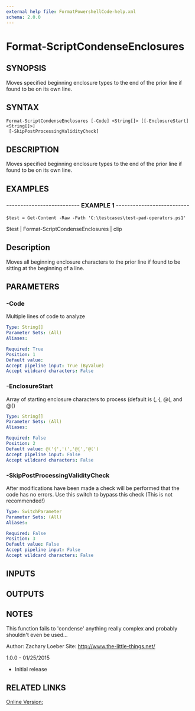 ```yaml
---
external help file: FormatPowershellCode-help.xml
schema: 2.0.0
---
```


# Format-ScriptCondenseEnclosures
## SYNOPSIS
Moves specified beginning enclosure types to the end of the prior line if found to be on its own line.

## SYNTAX

```
Format-ScriptCondenseEnclosures [-Code] <String[]> [[-EnclosureStart] <String[]>]
 [-SkipPostProcessingValidityCheck]
```

## DESCRIPTION
Moves specified beginning enclosure types to the end of the prior line if found to be on its own line.

## EXAMPLES

### -------------------------- EXAMPLE 1 --------------------------
```
$test = Get-Content -Raw -Path 'C:\testcases\test-pad-operators.ps1'
```

$test | Format-ScriptCondenseEnclosures | clip

Description
-----------
Moves all beginning enclosure characters to the prior line if found to be sitting at the beginning of a line.

## PARAMETERS

### -Code
Multiple lines of code to analyze

```yaml
Type: String[]
Parameter Sets: (All)
Aliases: 

Required: True
Position: 1
Default value: 
Accept pipeline input: True (ByValue)
Accept wildcard characters: False
```

### -EnclosureStart
Array of starting enclosure characters to process \(default is \(, {, @\(, and @{\)

```yaml
Type: String[]
Parameter Sets: (All)
Aliases: 

Required: False
Position: 2
Default value: @('{','(','@{','@(')
Accept pipeline input: False
Accept wildcard characters: False
```

### -SkipPostProcessingValidityCheck
After modifications have been made a check will be performed that the code has no errors.
Use this switch to bypass this check 
\(This is not recommended!\)

```yaml
Type: SwitchParameter
Parameter Sets: (All)
Aliases: 

Required: False
Position: 3
Default value: False
Accept pipeline input: False
Accept wildcard characters: False
```

## INPUTS

## OUTPUTS

## NOTES
This function fails to 'condense' anything really complex and probably shouldn't even be used...

Author: Zachary Loeber
Site: http://www.the-little-things.net/

1.0.0 - 01/25/2015
- Initial release

## RELATED LINKS

[Online Version:]()


